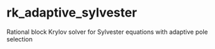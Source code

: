 # rk_adaptive_sylvester
Rational block Krylov solver for Sylvester equations with adaptive pole selection
